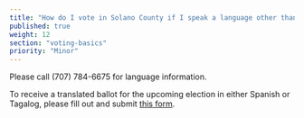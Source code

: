 ```yaml
---
title: "How do I vote in Solano County if I speak a language other than English?"
published: true
weight: 12
section: "voting-basics"
priority: "Minor"
---
```


Please call (707) 784-6675 for language information.  

To receive a translated ballot for the upcoming election in either Spanish or Tagalog, please fill out and submit [this form](
http://www.solanocounty.com/depts/rov/voting_by_mail/translated_ballot_request.asp).